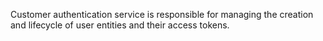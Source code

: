 Customer authentication service is responsible for managing the creation and lifecycle of user entities and their access tokens.
